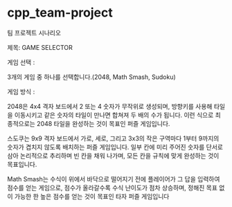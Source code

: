 # cpp_team-project
팀 프로젝트 시나리오

제목: GAME SELECTOR

 

게임 선택 : 

3개의 게임 중 하나를 선택합니다.(2048, Math Smash, Sudoku)

 

게임 방식 : 

2048은 4x4 격자 보드에서 2 또는 4 숫자가 무작위로 생성되며, 방향키를 사용해 타일을 이동시키고 같은 숫자의 타일이 만나면 합쳐져 두 배의 수가 됩니다. 이런 식으로 최종적으로는 2048 타일을 완성하는 것이 목표인 퍼즐 게임입니다.

스도쿠는 9x9 격자 보드에서 가로, 세로, 그리고 3x3의 작은 구역마다 1부터 9까지의 숫자가 겹치지 않도록 배치하는 퍼즐 게임입니다. 일부 칸에 미리 주어진 숫자를 단서로 삼아 논리적으로 추리하며 빈 칸을 채워 나가며, 모든 칸을 규칙에 맞게 완성하는 것이 목표입니다.

Math Smash는 수식이 위에서 바닥으로 떨어지기 전에 플레이어가 그 답을 입력하여 점수를 얻는 게임으로, 점수가 올라갈수록 수식 난이도가 점차 상승하며, 정해진 목표 없이 가능한 한 높은 점수를 얻는 것이 목표인 타자 퍼즐 게임입니다
